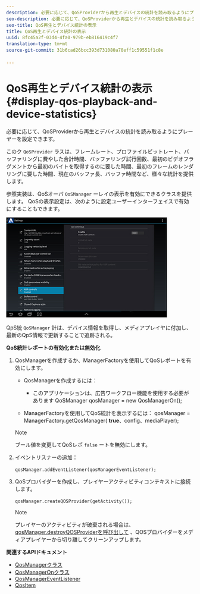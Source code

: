 ```yaml
---
description: 必要に応じて、QoSProviderから再生とデバイスの統計を読み取るようにプレーヤーを設定できます。
seo-description: 必要に応じて、QoSProviderから再生とデバイスの統計を読み取るようにプレーヤーを設定できます。
seo-title: QoS再生とデバイス統計の表示
title: QoS再生とデバイス統計の表示
uuid: 8fc45a2f-03d4-4fa0-979b-eb816419c4f7
translation-type: tm+mt
source-git-commit: 31b6cad26bcc393d731080a70eff1c59551f1c8e

---
```



# QoS再生とデバイス統計の表示 {#display-qos-playback-and-device-statistics}

必要に応じて、QoSProviderから再生とデバイスの統計を読み取るようにプレーヤーを設定できます。

このク `QoSProvider` ラスは、フレームレート、プロファイルビットレート、バッファリングに費やした合計時間、バッファリング試行回数、最初のビデオフラグメントから最初のバイトを取得するのに要した時間、最初のフレームのレンダリングに要した時間、現在のバッファ長、バッファ時間など、様々な統計を提供します。

参照実装は、QoSオーバ `QoSManager` ーレイの表示を有効にできるクラスを提供します。 QoSの表示設定は、次のように設定ユーザーインターフェイスで有効にすることもできます。

![](assets/qos-configuration.jpg)

QpS統 `QoSManager` 計は、デバイス情報を取得し、メディアプレイヤに付加し、最新のQpS情報で更新することで追跡される。

**QoS統計レポートの有効化または無効化**

1. QosManagerを作成するか、ManagerFactoryを使用してQoSレポートを有効にします。

   * QosManagerを作成するには：
      * このアプリケーションは、広告ワークフロー機能を使用する必要があります
   QoSManager qosManager = new QosManagerOn();

   * ManagerFactoryを使用してQoS統計を表示するには：
   qosManager = ManagerFactory.getQosManager(
   <b>true</b>、config、mediaPlayer);

   >[!NOTE]
   >
   >ブール値を変更してQoSレポ `false` ートを無効にします。

2. イベントリスナーの追加：

   `qosManager.addEventListener(qosManagerEventListener);`

3. QoSプロバイダーを作成し、プレイヤーアクティビティコンテキストに接続します。

   `qosManager.createQOSProvider(getActivity());`

   >[!NOTE]
   >
   >プレイヤーのアクティビティが破棄される場合は、 [qosManager.destroyQOSProviderを呼び出して](https://help.adobe.com/en_US/primetime/reference_implementation/android/javadoc/com/adobe/primetime/reference/manager/QosManager.html#destroyQOSProvider()) 、QOSプロバイダーをメディアプレイヤーから切り離してクリーンアップします。

**関連するAPIドキュメント**

* [QosManagerクラス](https://help.adobe.com/en_US/primetime/api/reference_implementation/android/javadoc/com/adobe/primetime/reference/manager/QosManager.html)
* [QosManagerOnクラス](https://help.adobe.com/en_US/primetime/api/reference_implementation/android/javadoc/com/adobe/primetime/reference/manager/QosManagerOn.html)
* [QosManagerEventListener](https://help.adobe.com/en_US/primetime/api/reference_implementation/android/javadoc/com/adobe/primetime/reference/manager/QosManager.QosManagerEventListener.html)
* [QosItem](https://help.adobe.com/en_US/primetime/api/reference_implementation/android/javadoc/com/adobe/primetime/reference/manager/QosManager.QosItem.html)
